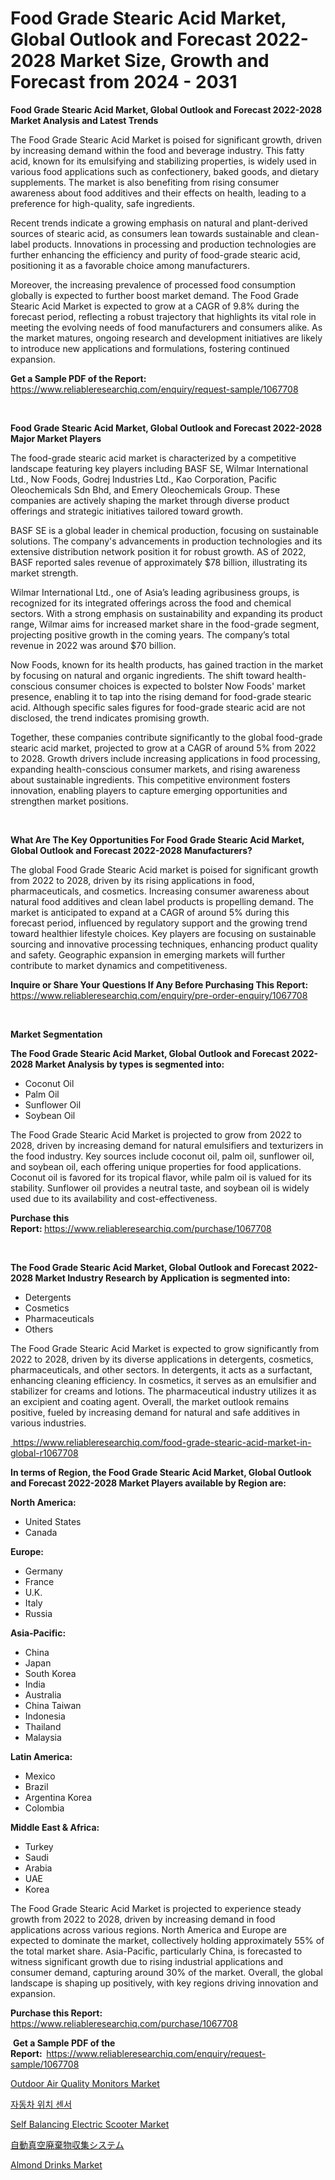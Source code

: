 <p><h1>Food Grade Stearic Acid Market, Global Outlook and Forecast 2022-2028 Market Size, Growth and Forecast from 2024 - 2031</h1></p><p><strong>Food Grade Stearic Acid Market, Global Outlook and Forecast 2022-2028 Market Analysis and Latest Trends</strong></p>
<p><p>The Food Grade Stearic Acid Market is poised for significant growth, driven by increasing demand within the food and beverage industry. This fatty acid, known for its emulsifying and stabilizing properties, is widely used in various food applications such as confectionery, baked goods, and dietary supplements. The market is also benefiting from rising consumer awareness about food additives and their effects on health, leading to a preference for high-quality, safe ingredients.</p><p>Recent trends indicate a growing emphasis on natural and plant-derived sources of stearic acid, as consumers lean towards sustainable and clean-label products. Innovations in processing and production technologies are further enhancing the efficiency and purity of food-grade stearic acid, positioning it as a favorable choice among manufacturers.</p><p>Moreover, the increasing prevalence of processed food consumption globally is expected to further boost market demand. The Food Grade Stearic Acid Market is expected to grow at a CAGR of 9.8% during the forecast period, reflecting a robust trajectory that highlights its vital role in meeting the evolving needs of food manufacturers and consumers alike. As the market matures, ongoing research and development initiatives are likely to introduce new applications and formulations, fostering continued expansion.</p></p>
<p><strong>Get a Sample PDF of the Report:&nbsp;</strong> <a href="https://www.reliableresearchiq.com/enquiry/request-sample/1067708">https://www.reliableresearchiq.com/enquiry/request-sample/1067708</a></p>
<p>&nbsp;</p>
<p><strong>Food Grade Stearic Acid Market, Global Outlook and Forecast 2022-2028 Major Market Players</strong></p>
<p><p>The food-grade stearic acid market is characterized by a competitive landscape featuring key players including BASF SE, Wilmar International Ltd., Now Foods, Godrej Industries Ltd., Kao Corporation, Pacific Oleochemicals Sdn Bhd, and Emery Oleochemicals Group. These companies are actively shaping the market through diverse product offerings and strategic initiatives tailored toward growth.</p><p>BASF SE is a global leader in chemical production, focusing on sustainable solutions. The company's advancements in production technologies and its extensive distribution network position it for robust growth. AS of 2022, BASF reported sales revenue of approximately $78 billion, illustrating its market strength.</p><p>Wilmar International Ltd., one of Asia’s leading agribusiness groups, is recognized for its integrated offerings across the food and chemical sectors. With a strong emphasis on sustainability and expanding its product range, Wilmar aims for increased market share in the food-grade segment, projecting positive growth in the coming years. The company’s total revenue in 2022 was around $70 billion.</p><p>Now Foods, known for its health products, has gained traction in the market by focusing on natural and organic ingredients. The shift toward health-conscious consumer choices is expected to bolster Now Foods' market presence, enabling it to tap into the rising demand for food-grade stearic acid. Although specific sales figures for food-grade stearic acid are not disclosed, the trend indicates promising growth.</p><p>Together, these companies contribute significantly to the global food-grade stearic acid market, projected to grow at a CAGR of around 5% from 2022 to 2028. Growth drivers include increasing applications in food processing, expanding health-conscious consumer markets, and rising awareness about sustainable ingredients. This competitive environment fosters innovation, enabling players to capture emerging opportunities and strengthen market positions.</p></p>
<p>&nbsp;</p>
<p><strong>What Are The Key Opportunities For Food Grade Stearic Acid Market, Global Outlook and Forecast 2022-2028 Manufacturers?</strong></p>
<p><p>The global Food Grade Stearic Acid market is poised for significant growth from 2022 to 2028, driven by its rising applications in food, pharmaceuticals, and cosmetics. Increasing consumer awareness about natural food additives and clean label products is propelling demand. The market is anticipated to expand at a CAGR of around 5% during this forecast period, influenced by regulatory support and the growing trend toward healthier lifestyle choices. Key players are focusing on sustainable sourcing and innovative processing techniques, enhancing product quality and safety. Geographic expansion in emerging markets will further contribute to market dynamics and competitiveness.</p></p>
<p><strong>Inquire or Share Your Questions If Any Before Purchasing This Report:</strong> <a href="https://www.reliableresearchiq.com/enquiry/pre-order-enquiry/1067708">https://www.reliableresearchiq.com/enquiry/pre-order-enquiry/1067708</a></p>
<p>&nbsp;</p>
<p><strong>Market Segmentation</strong></p>
<p><strong>The Food Grade Stearic Acid Market, Global Outlook and Forecast 2022-2028 Market Analysis by types is segmented into:</strong></p>
<p><ul><li>Coconut Oil</li><li>Palm Oil</li><li>Sunflower Oil</li><li>Soybean Oil</li></ul></p>
<p><p>The Food Grade Stearic Acid Market is projected to grow from 2022 to 2028, driven by increasing demand for natural emulsifiers and texturizers in the food industry. Key sources include coconut oil, palm oil, sunflower oil, and soybean oil, each offering unique properties for food applications. Coconut oil is favored for its tropical flavor, while palm oil is valued for its stability. Sunflower oil provides a neutral taste, and soybean oil is widely used due to its availability and cost-effectiveness.</p></p>
<p><strong>Purchase this Report:&nbsp;</strong><a href="https://www.reliableresearchiq.com/purchase/1067708">https://www.reliableresearchiq.com/purchase/1067708</a></p>
<p>&nbsp;</p>
<p><strong>The Food Grade Stearic Acid Market, Global Outlook and Forecast 2022-2028 Market Industry Research by Application is segmented into:</strong></p>
<p><ul><li>Detergents</li><li>Cosmetics</li><li>Pharmaceuticals</li><li>Others</li></ul></p>
<p><p>The Food Grade Stearic Acid Market is expected to grow significantly from 2022 to 2028, driven by its diverse applications in detergents, cosmetics, pharmaceuticals, and other sectors. In detergents, it acts as a surfactant, enhancing cleaning efficiency. In cosmetics, it serves as an emulsifier and stabilizer for creams and lotions. The pharmaceutical industry utilizes it as an excipient and coating agent. Overall, the market outlook remains positive, fueled by increasing demand for natural and safe additives in various industries.</p></p>
<p><a href="https://www.reliableresearchiq.com/food-grade-stearic-acid-market-in-global-r1067708">&nbsp;https://www.reliableresearchiq.com/food-grade-stearic-acid-market-in-global-r1067708</a></p>
<p><strong>In terms of Region, the Food Grade Stearic Acid Market, Global Outlook and Forecast 2022-2028 Market Players available by Region are:</strong></p>
<p>
    <p> <strong> North America: </strong>
        <ul>
            <li>United States</li>
            <li>Canada</li>
        </ul>
        </p> 
    <p> <strong> Europe: </strong>
        <ul>
            <li>Germany</li>
            <li>France</li>
            <li>U.K.</li>
            <li>Italy</li>
            <li>Russia</li>
        </ul>
        </p> 
    <p> <strong> Asia-Pacific: </strong>
        <ul>
            <li>China</li>
            <li>Japan</li>
            <li>South Korea</li>
            <li>India</li>
            <li>Australia</li>
            <li>China Taiwan</li>
            <li>Indonesia</li>
            <li>Thailand</li>
            <li>Malaysia</li>
        </ul>
        </p> 
    <p> <strong> Latin America: </strong>
        <ul>
            <li>Mexico</li>
            <li>Brazil</li>
            <li>Argentina Korea</li>
            <li>Colombia</li>
        </ul>
        </p> 
    <p> <strong> Middle East & Africa: </strong>
        <ul>
            <li>Turkey</li>
            <li>Saudi</li>
            <li>Arabia</li>
            <li>UAE</li>
            <li>Korea</li>
        </ul>
    </p>
    </p>
<p><p>The Food Grade Stearic Acid Market is projected to experience steady growth from 2022 to 2028, driven by increasing demand in food applications across various regions. North America and Europe are expected to dominate the market, collectively holding approximately 55% of the total market share. Asia-Pacific, particularly China, is forecasted to witness significant growth due to rising industrial applications and consumer demand, capturing around 30% of the market. Overall, the global landscape is shaping up positively, with key regions driving innovation and expansion.</p></p>
<p><strong>Purchase this Report: </strong><a href="https://www.reliableresearchiq.com/purchase/1067708">https://www.reliableresearchiq.com/purchase/1067708</a></p>
<p>&nbsp;<strong>Get a Sample PDF of the Report:&nbsp;&nbsp;</strong><a href="https://www.reliableresearchiq.com/enquiry/request-sample/1067708">https://www.reliableresearchiq.com/enquiry/request-sample/1067708</a></p>
<p><strong></strong></p>
<p><p><a href="https://medium.com/@amexben1465_98864/outdoor-air-quality-monitors-market-size-share-analysis-growth-trends-forecast-2024-2031-63962f4ab3ca">Outdoor Air Quality Monitors Market</a></p><p><a href="https://medium.com/@daniamha96_85754/%EC%9E%90%EB%8F%99%EC%B0%A8-%ED%8F%AC%EC%A7%80%EC%85%98-%EC%84%BC%EC%84%9C-%EC%82%B0%EC%97%85-%EB%B6%84%EC%84%9D-%EB%B3%B4%EA%B3%A0%EC%84%9C-2024%EB%85%84%EB%B6%80%ED%84%B0-2031%EB%85%84%EA%B9%8C%EC%A7%80%EC%9D%98-%EA%B8%B0%EA%B0%84-%EB%8F%99%EC%95%88-%EC%9D%91%EC%9A%A9-%EB%B6%84%EC%95%BC-%EC%9C%A0%ED%98%95-%EB%B0%8F-%EC%A7%80%EC%97%AD%EB%B3%84%EB%A1%9C-7-1-%EC%9D%98-be37698a98e9">자동차 위치 센서</a></p><p><a href="https://issuu.com/reportprime-2/docs/self-balancing-electric-scooter-mar_fa7fc322e42bcd">Self Balancing Electric Scooter Market</a></p><p><a href="https://medium.com/@eunawiegad2023/%E8%87%AA%E5%8B%95-vacuum-%E5%BB%83%E6%A3%84%E7%89%A9%E5%8F%8E%E9%9B%86%E3%82%B7%E3%82%B9%E3%83%86%E3%83%A0%E5%B8%82%E5%A0%B4%E3%81%AE%E8%A6%8F%E6%A8%A1-%E6%88%90%E9%95%B7-%E7%94%A3%E6%A5%AD%E5%88%86%E6%9E%90-%E5%B8%82%E5%A0%B4%E3%82%BB%E3%82%B0%E3%83%A1%E3%83%B3%E3%83%86%E3%83%BC%E3%82%B7%E3%83%A7%E3%83%B3%E3%81%8A%E3%82%88%E3%81%B3%E5%9C%B0%E5%9F%9F%E3%81%AE%E6%B4%9E%E5%AF%9F%E3%81%A82031%E5%B9%B4%E3%81%BE%E3%81%A7%E3%81%AE%E4%BA%88%E6%B8%AC-5a75f6de39b5">自動真空廃棄物収集システム</a></p><p><a href="https://www.linkedin.com/pulse/almond-drinks-market-research-report-forecast-growth-sly8c?trackingId=4vZvxYW%2BRcaj9dHCWn%2FUVg%3D%3D">Almond Drinks Market</a></p></p>